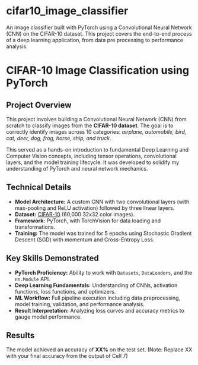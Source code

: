 # cifar10_image_classifier
An image classifier built with PyTorch using a Convolutional Neural Network (CNN) on the CIFAR-10 dataset. This project covers the end-to-end process of a deep learning application, from data pre processing to performance analysis.

# CIFAR-10 Image Classification using PyTorch

## Project Overview

This project involves building a Convolutional Neural Network (CNN) from scratch to classify images from the **CIFAR-10 dataset**. The goal is to correctly identify images across 10 categories: *airplane, automobile, bird, cat, deer, dog, frog, horse, ship, and truck*.

This served as a hands-on introduction to fundamental Deep Learning and Computer Vision concepts, including tensor operations, convolutional layers, and the model training lifecycle. It was developed to solidify my understanding of PyTorch and neural network mechanics.

## Technical Details

- **Model Architecture:** A custom CNN with two convolutional layers (with max-pooling and ReLU activation) followed by three linear layers.
- **Dataset:** [CIFAR-10](https://www.cs.toronto.edu/~kriz/cifar.html) (60,000 32x32 color images).
- **Framework:** PyTorch, with TorchVision for data loading and transformations.
- **Training:** The model was trained for 5 epochs using Stochastic Gradient Descent (SGD) with momentum and Cross-Entropy Loss.

## Key Skills Demonstrated

- **PyTorch Proficiency:** Ability to work with `Datasets`, `DataLoaders`, and the `nn.Module` API.
- **Deep Learning Fundamentals:** Understanding of CNNs, activation functions, loss functions, and optimizers.
- **ML Workflow:** Full pipeline execution including data preprocessing, model training, validation, and performance analysis.
- **Result Interpretation:** Analyzing loss curves and accuracy metrics to gauge model performance.

## Results

The model achieved an accuracy of **XX%** on the test set. (Note: Replace XX with your final accuracy from the output of Cell 7)
